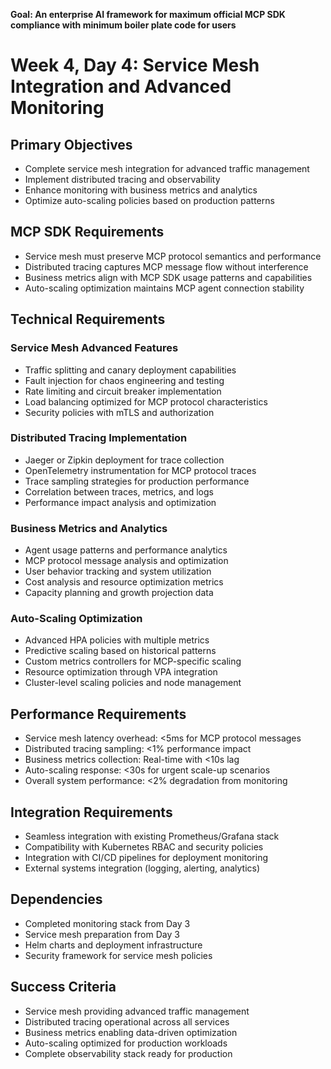 **Goal: An enterprise AI framework for maximum official MCP SDK compliance with minimum boiler plate code for users**

# Week 4, Day 4: Service Mesh Integration and Advanced Monitoring

## Primary Objectives
- Complete service mesh integration for advanced traffic management
- Implement distributed tracing and observability
- Enhance monitoring with business metrics and analytics
- Optimize auto-scaling policies based on production patterns

## MCP SDK Requirements
- Service mesh must preserve MCP protocol semantics and performance
- Distributed tracing captures MCP message flow without interference
- Business metrics align with MCP SDK usage patterns and capabilities
- Auto-scaling optimization maintains MCP agent connection stability

## Technical Requirements

### Service Mesh Advanced Features
- Traffic splitting and canary deployment capabilities
- Fault injection for chaos engineering and testing
- Rate limiting and circuit breaker implementation
- Load balancing optimized for MCP protocol characteristics
- Security policies with mTLS and authorization

### Distributed Tracing Implementation
- Jaeger or Zipkin deployment for trace collection
- OpenTelemetry instrumentation for MCP protocol traces
- Trace sampling strategies for production performance
- Correlation between traces, metrics, and logs
- Performance impact analysis and optimization

### Business Metrics and Analytics
- Agent usage patterns and performance analytics
- MCP protocol message analysis and optimization
- User behavior tracking and system utilization
- Cost analysis and resource optimization metrics
- Capacity planning and growth projection data

### Auto-Scaling Optimization
- Advanced HPA policies with multiple metrics
- Predictive scaling based on historical patterns
- Custom metrics controllers for MCP-specific scaling
- Resource optimization through VPA integration
- Cluster-level scaling policies and node management

## Performance Requirements
- Service mesh latency overhead: <5ms for MCP protocol messages
- Distributed tracing sampling: <1% performance impact
- Business metrics collection: Real-time with <10s lag
- Auto-scaling response: <30s for urgent scale-up scenarios
- Overall system performance: <2% degradation from monitoring

## Integration Requirements
- Seamless integration with existing Prometheus/Grafana stack
- Compatibility with Kubernetes RBAC and security policies
- Integration with CI/CD pipelines for deployment monitoring
- External systems integration (logging, alerting, analytics)

## Dependencies
- Completed monitoring stack from Day 3
- Service mesh preparation from Day 3
- Helm charts and deployment infrastructure
- Security framework for service mesh policies

## Success Criteria
- Service mesh providing advanced traffic management
- Distributed tracing operational across all services
- Business metrics enabling data-driven optimization
- Auto-scaling optimized for production workloads
- Complete observability stack ready for production